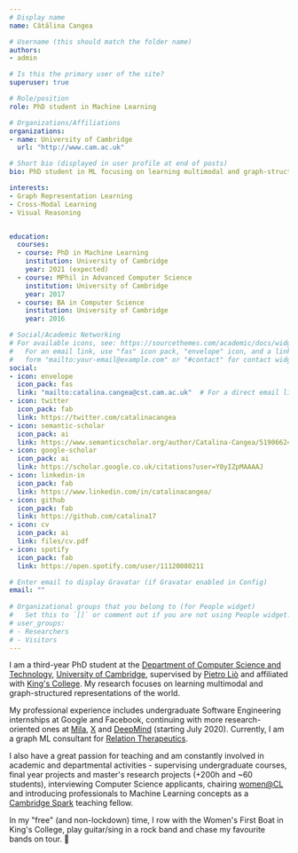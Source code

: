 ```yaml
---
# Display name
name: Cătălina Cangea

# Username (this should match the folder name)
authors:
- admin

# Is this the primary user of the site?
superuser: true

# Role/position
role: PhD student in Machine Learning

# Organizations/Affiliations
organizations:
- name: University of Cambridge
  url: "http://www.cam.ac.uk"

# Short bio (displayed in user profile at end of posts)
bio: PhD student in ML focusing on learning multimodal and graph-structured representations of the world.

interests:
- Graph Representation Learning
- Cross-Modal Learning
- Visual Reasoning


education:
  courses:
  - course: PhD in Machine Learning
    institution: University of Cambridge
    year: 2021 (expected)
  - course: MPhil in Advanced Computer Science
    institution: University of Cambridge
    year: 2017
  - course: BA in Computer Science
    institution: University of Cambridge
    year: 2016

# Social/Academic Networking
# For available icons, see: https://sourcethemes.com/academic/docs/widgets/#icons
#   For an email link, use "fas" icon pack, "envelope" icon, and a link in the
#   form "mailto:your-email@example.com" or "#contact" for contact widget.
social:
- icon: envelope
  icon_pack: fas
  link: "mailto:catalina.cangea@cst.cam.ac.uk"  # For a direct email link, use "mailto:test@example.org".
- icon: twitter
  icon_pack: fab
  link: https://twitter.com/catalinacangea
- icon: semantic-scholar
  icon_pack: ai
  link: https://www.semanticscholar.org/author/Catalina-Cangea/51906624?sort=total-citations
- icon: google-scholar
  icon_pack: ai
  link: https://scholar.google.co.uk/citations?user=Y0yIZpMAAAAJ
- icon: linkedin-in
  icon_pack: fab
  link: https://www.linkedin.com/in/catalinacangea/
- icon: github
  icon_pack: fab
  link: https://github.com/catalina17
- icon: cv
  icon_pack: ai
  link: files/cv.pdf
- icon: spotify
  icon_pack: fab
  link: https://open.spotify.com/user/11120080211

# Enter email to display Gravatar (if Gravatar enabled in Config)
email: ""
  
# Organizational groups that you belong to (for People widget)
#   Set this to `[]` or comment out if you are not using People widget.  
# user_groups:
# - Researchers
# - Visitors
---
```


I am a third-year PhD student at the [Department of Computer Science and Technology](https://www.cst.cam.ac.uk), [University of Cambridge](https://www.cam.ac.uk), supervised by [Pietro Liò](https://www.cl.cam.ac.uk/~pl219/) and affiliated with [King's College](https://www.kings.cam.ac.uk). My research focuses on learning multimodal and graph-structured representations of the world.

My professional experience includes undergraduate Software Engineering internships at Google and Facebook, continuing with more research-oriented ones at [Mila](http://mila.quebec), [X](http://x.company) and [DeepMind](http://deepmind.com) (starting July 2020). Currently, I am a graph ML consultant for [Relation Therapeutics](https://www.relationrx.com/).

I also have a great passion for teaching and am constantly involved in academic and departmental activities - supervising undergraduate courses, final year projects and master's research projects (+200h and ~60 students), interviewing Computer Science applicants, chairing [women@CL](https://www.cst.cam.ac.uk/women) and introducing professionals to Machine Learning concepts as a [Cambridge Spark](https://cambridgespark.com/) teaching fellow. 

In my "free" (and non-lockdown) time, I row with the Women's First Boat in King's College, play guitar/sing in a rock band and chase my favourite bands on tour. 🎼
